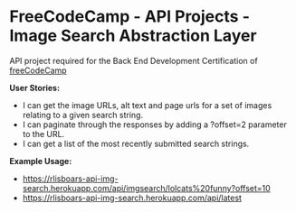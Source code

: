 # FreeCodeCamp - API Projects - Image Search Abstraction Layer
API project required for the Back End Development Certification of [freeCodeCamp](https://www.freecodecamp.com/)

**User Stories:**
* I can get the image URLs, alt text and page urls for a set of images relating to a given search string.
* I can paginate through the responses by adding a ?offset=2 parameter to the URL.
* I can get a list of the most recently submitted search strings.

**Example Usage:**
* https://rlisboars-api-img-search.herokuapp.com/api/imgsearch/lolcats%20funny?offset=10
* https://rlisboars-api-img-search.herokuapp.com/api/latest
